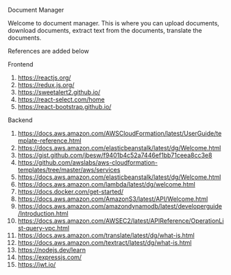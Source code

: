 Document Manager

Welcome to document manager. This is where you can upload documents,
download documents, extract text from the documents, translate the documents.


References are added below

Frontend

1. https://reactjs.org/
2. https://redux.js.org/
3. https://sweetalert2.github.io/
4. https://react-select.com/home
5. https://react-bootstrap.github.io/

Backend

1. https://docs.aws.amazon.com/AWSCloudFormation/latest/UserGuide/template-reference.html
2. https://docs.aws.amazon.com/elasticbeanstalk/latest/dg/Welcome.html
3. https://gist.github.com/jbesw/f9401b4c52a7446ef1bb71ceea8cc3e8
4. https://github.com/awslabs/aws-cloudformation-templates/tree/master/aws/services
5. https://docs.aws.amazon.com/elasticbeanstalk/latest/dg/Welcome.html
6. https://docs.aws.amazon.com/lambda/latest/dg/welcome.html
7. https://docs.docker.com/get-started/
8. https://docs.aws.amazon.com/AmazonS3/latest/API/Welcome.html
9. https://docs.aws.amazon.com/amazondynamodb/latest/developerguide/Introduction.html
10. https://docs.aws.amazon.com/AWSEC2/latest/APIReference/OperationList-query-vpc.html
11. https://docs.aws.amazon.com/translate/latest/dg/what-is.html
12. https://docs.aws.amazon.com/textract/latest/dg/what-is.html
13. https://nodejs.dev/learn
14. https://expressjs.com/
15. https://jwt.io/
